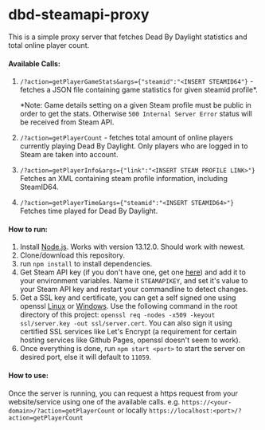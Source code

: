 # dbd-steamapi-proxy

This is a simple proxy server that fetches Dead By Daylight statistics and total online player count.

#### Available Calls:
1. `/?action=getPlayerGameStats&args={"steamid":"<INSERT STEAMID64"}` - fetches a JSON file containing game statistics for given steamid profile*. 

    *Note: Game details setting on a given Steam profile must be public in order to get the stats. Otherwise `500 Internal Server Error` status will be received from Steam API.

2. `/?action=getPlayerCount` - fetches total amount of online players currently playing Dead By Daylight. Only players who are logged in to Steam are taken into account.

3. `/?action=getPlayerInfo&args={"link":"<INSERT STEAM PROFILE LINK>"}` Fetches an XML containing steam profile information, including SteamID64.
   
4. `/?action=getPlayerTime&args={"steamid":"<INSERT STEAMID64>"}` Fetches time played for Dead By Daylight.

#### How to run:
1. Install [Node.js](https://nodejs.org/en/download/). Works with version 13.12.0. Should work with newest.
2. Clone/download this repository.
3. run `npm install` to install dependencies.
4. Get Steam API key (if you don't have one, get one [here](https://steamcommunity.com/dev/apikey)) and add it to your environment variables. Name it `STEAMAPIKEY`, and set it's value to your Steam API key and restart your commandline to detect changes.
5. Get a SSL key and certificate, you can get a self signed one using openssl [Linux](https://www.openssl.org/source/) or [Windows](https://slproweb.com/products/Win32OpenSSL.html). Use the following command in the root directory of this project: `openssl req -nodes -x509 -keyout ssl/server.key -out ssl/server.cert`. You can also sign it using certified SSL services like Let's Encrypt (a requirement for certain hosting services like Github Pages, openssl doesn't seem to work).
6. Once everything is done, run `npm start <port>` to start the server on desired port, else it will default to `11059`.

#### How to use:
Once the server is running, you can request a https request from your website/service using one of the available calls. e.g.
`https://<your-domain>/?action=getPlayerCount` or locally `https://localhost:<port>/?action=getPlayerCount`


